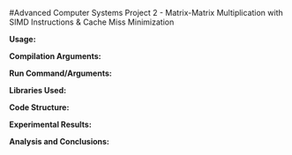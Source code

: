 #Advanced Computer Systems Project 2 - Matrix-Matrix Multiplication with SIMD Instructions & Cache Miss Minimization

**Usage:** 

**Compilation Arguments:** 

**Run Command/Arguments:**

**Libraries Used:**

**Code Structure:**

**Experimental Results:**

**Analysis and Conclusions:**